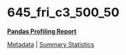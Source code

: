 # 645_fri_c3_500_50

[**Pandas Profiling Report**](https://epistasislab.github.io/penn-ml-benchmarks/profile/645_fri_c3_500_50.html)

[Metadata](metadata.yaml) | [Summary Statistics](summary_stats.tsv)
